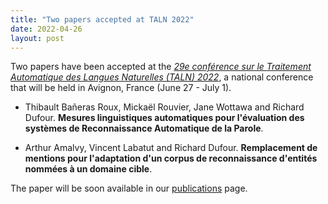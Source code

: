 ```yaml
---
title: "Two papers accepted at TALN 2022"
date: 2022-04-26
layout: post
---
```


Two papers have been accepted at the *[29e conférence sur le Traitement Automatique des Langues Naturelles (TALN) 2022](https://taln2022.univ-avignon.fr/)*, a national conference that will be held in Avignon, France (June 27 - July 1).


- Thibault Bañeras Roux, Mickaël Rouvier, Jane Wottawa and Richard Dufour.
  **Mesures linguistiques automatiques pour l'évaluation des systèmes de Reconnaissance Automatique de la Parole**.

- Arthur Amalvy, Vincent Labatut and Richard Dufour.
  **Remplacement de mentions pour l'adaptation d'un corpus de reconnaissance d'entités nommées à un domaine cible**.


The paper will be soon available in our [publications](publications.html) page.